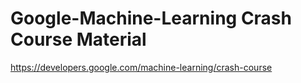# Google-Machine-Learning Crash Course Material

https://developers.google.com/machine-learning/crash-course

